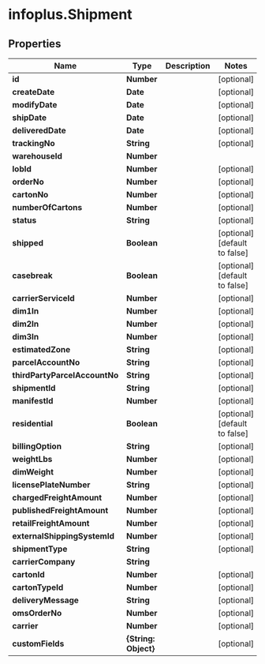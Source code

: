 # infoplus.Shipment

## Properties
Name | Type | Description | Notes
------------ | ------------- | ------------- | -------------
**id** | **Number** |  | [optional] 
**createDate** | **Date** |  | [optional] 
**modifyDate** | **Date** |  | [optional] 
**shipDate** | **Date** |  | [optional] 
**deliveredDate** | **Date** |  | [optional] 
**trackingNo** | **String** |  | [optional] 
**warehouseId** | **Number** |  | 
**lobId** | **Number** |  | [optional] 
**orderNo** | **Number** |  | [optional] 
**cartonNo** | **Number** |  | [optional] 
**numberOfCartons** | **Number** |  | [optional] 
**status** | **String** |  | [optional] 
**shipped** | **Boolean** |  | [optional] [default to false]
**casebreak** | **Boolean** |  | [optional] [default to false]
**carrierServiceId** | **Number** |  | [optional] 
**dim1In** | **Number** |  | [optional] 
**dim2In** | **Number** |  | [optional] 
**dim3In** | **Number** |  | [optional] 
**estimatedZone** | **String** |  | [optional] 
**parcelAccountNo** | **String** |  | [optional] 
**thirdPartyParcelAccountNo** | **String** |  | [optional] 
**shipmentId** | **String** |  | [optional] 
**manifestId** | **Number** |  | [optional] 
**residential** | **Boolean** |  | [optional] [default to false]
**billingOption** | **String** |  | [optional] 
**weightLbs** | **Number** |  | [optional] 
**dimWeight** | **Number** |  | [optional] 
**licensePlateNumber** | **String** |  | [optional] 
**chargedFreightAmount** | **Number** |  | [optional] 
**publishedFreightAmount** | **Number** |  | [optional] 
**retailFreightAmount** | **Number** |  | [optional] 
**externalShippingSystemId** | **Number** |  | [optional] 
**shipmentType** | **String** |  | [optional] 
**carrierCompany** | **String** |  | 
**cartonId** | **Number** |  | [optional] 
**cartonTypeId** | **Number** |  | [optional] 
**deliveryMessage** | **String** |  | [optional] 
**omsOrderNo** | **Number** |  | [optional] 
**carrier** | **Number** |  | [optional] 
**customFields** | **{String: Object}** |  | [optional] 


